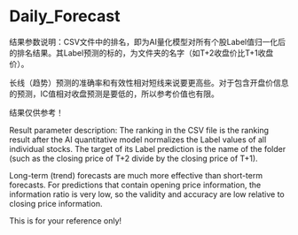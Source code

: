 # Daily_Forecast
  
  结果参数说明：CSV文件中的排名，即为AI量化模型对所有个股Label值归一化后的排名结果。其Label预测的标的，为文件夹的名字（如T+2收盘价比T+1收盘价）。

  长线（趋势）预测的准确率和有效性相对短线来说要更高些。对于包含开盘价信息的预测，IC值相对收盘预测是要低的，所以参考价值也有限。

  结果仅供参考！
  
  
  
  Result parameter description: The ranking in the CSV file is the ranking result after the AI quantitative model normalizes the Label values of all individual stocks. The target of its Label prediction is the name of the folder (such as the closing price of T+2 divide by the closing price of T+1).
  
  Long-term (trend) forecasts are much more effective than short-term forecasts. For predictions that contain opening price information, the information ratio is very low, so the validity and accuracy are low relative to closing price information.
  
  This is for your reference only!
